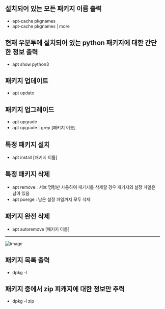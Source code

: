 ## 설치되어 있는 모든 패키지 이름 출력
* apt-cache pkgnames 
* apt-cache pkgnames | more

## 현재 우분투에 설치되어 있는 python 패키지에 대한 간단한 정보 출력
* apt show python3

## 패키지 업데이트
* apt update

## 패키지 업그레이드
* apt upgrade
* apt upgrade | grep [패키지 이름]

## 특정 패키지 설치
* apt install [패키지 이름]

## 특정 패키지 삭제
* apt remove : 서브 명령만 사용하여 패키지를 삭제할 경우 패키지의 설정 파일은 남아 있음 
* apt puerge : 남은 설정 파일까지 모두 삭제

## 패키지 완전 삭제
* apt autoremove [패키지 이름]
***

![image](https://user-images.githubusercontent.com/58898466/145741446-bc644583-28b0-4daa-8ac5-169399a2f08d.png)
 
 ## 패키지 목록 출력
 * dpkg -l

## 패키지 중에서 zip 피캐지에 대한 정보만 추력
* dpkg -l zip
